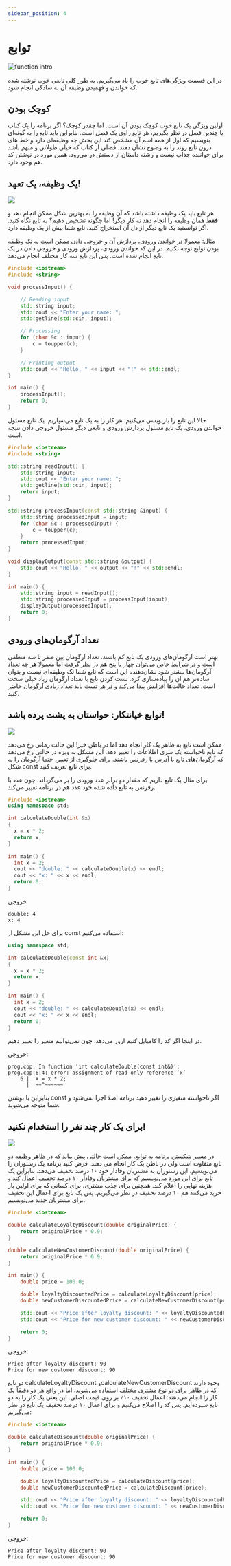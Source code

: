 ```yaml
---
sidebar_position: 4
---
```


# توابع

![function intro](https://miro.medium.com/v2/resize:fit:674/0*7v-0al0GxrfQeOo_.png)

در این قسمت ویژگی‌های تابع خوب را یاد می‌گیریم. به طور کلی تابعی خوب نوشته شده که خواندن و فهمیدن وظیفه آن به سادگی انجام شود.

## کوچک بودن

اولین ویژگی یک تابع خوب کوچک بودن آن است. اما چقدر کوچک؟ اگر برنامه را یک کتاب با چندین فصل در نظر بگیریم، هر تابع راوی یک فصل است. بنابراین باید تابع را به گونه‌ای بنویسیم که اول از همه اسم آن مشخص کند این بخش چه وظیفه‌ای دارد و خط های درون تابع روند را به وضوح نشان دهند. فصلی از کتاب که خیلی طولانی و مبهم باشد برای خواننده جذاب نیست و رشته داستان از دستش در می‌رود. همین مورد در نوشتن کد هم وجود دارد.

## یک وظیفه، یک تعهد!

![](https://static.vecteezy.com/system/resources/thumbnails/005/142/663/small_2x/cute-soldier-army-vector.jpg)

هر تابع باید یک وظیفه داشته باشد که آن وظیفه را به بهترین شکل ممکن انجام دهد و **فقط** همان وظیفه را انجام دهد نه کار دیگر!
اما چگونه تشخیص دهیم؟ به تابع نگاه کنید. اگر توانستید یک تابع دیگر از دل آن استخراج کنید، تابع شما بیش از یک وظیفه دارد.

مثال: معمولا در خواندن ورودی، پردازش آن و خروجی دادن ممکن است به تک وظیفه بودن توابع توجه نکنیم. در این کد خواندن ورودی، پردازش ورودی و خروجی دادن در یک تابع انجام شده است. پس این تابع سه کار مختلف انجام می‌دهد.

```cpp
#include <iostream>
#include <string>

void processInput() {

    // Reading input
    std::string input;
    std::cout << "Enter your name: ";
    std::getline(std::cin, input);

    // Processing
    for (char &c : input) {
        c = toupper(c);
    }

    // Printing output
    std::cout << "Hello, " << input << "!" << std::endl;
}

int main() {
    processInput();
    return 0;
}
```

حالا این تابع را بازنویسی می‌‌کنیم. هر کار را به یک تابع ‌می‌سپاریم. یک تابع مسئول خواندن ورودی، یک تابع مسئول پردازش ورودی و تابعی دیگر مسئول خروجی دادن نتیجه است.

```cpp
#include <iostream>
#include <string>

std::string readInput() {
    std::string input;
    std::cout << "Enter your name: ";
    std::getline(std::cin, input);
    return input;
}

std::string processInput(const std::string &input) {
    std::string processedInput = input;
    for (char &c : processedInput) {
        c = toupper(c);
    }
    return processedInput;
}

void displayOutput(const std::string &output) {
    std::cout << "Hello, " << output << "!" << std::endl;
}

int main() {
    std::string input = readInput();           
    std::string processedInput = processInput(input); 
    displayOutput(processedInput);             
    return 0;
}
```

## تعداد آرگومان‌های ورودی

بهتر است آرگومان‌های ورودی یک تابع کم باشند. تعداد آرگومان بین صفر تا سه منطقی است و در شرایط خاص می‌توان چهار یا پنج هم در نظر گرفت اما معمولا هر چه تعداد آرگومان‌ها بیشتر شود نشان‌دهنده این است که تابع شما تک وظیفه‌ای نیست و بتوان ساده‌تر هم آن را پیاده‌سازی کرد. 
تست کردن تابع با تعداد آرگومان زیاد خیلی سخت است. تعداد حالت‌ها افزایش پیدا می‌کند و در هر تست باید تعداد زیادی آرگومان حاضر کنید.

## توابع خیانتکار: حواستان به پشت پرده باشد!

![](https://static.vecteezy.com/system/resources/previews/013/489/038/original/betrayal-and-foul-play-concept-one-man-friend-trying-to-kill-another-one-with-knife-to-back-standing-backwards-making-betrayal-illustration-free-vector.jpg)

ممکن است تابع به ظاهر یک کار انجام دهد اما در باطن خیر! این حالت زمانی رخ می‌دهد که تابع ناخواسته یک سری اطلاعات را تغییر دهد. این مشکل به ویژه در حالتی رخ می‌دهد که آرگومان‌های تابع با آدرس یا رفرنس باشند. برای جلوگیری از تغییر، حتما آرگومان را به شکل const برای تابع تعریف کنید.

برای مثال یک تابع داریم که مقدار دو برابر عدد ورودی را بر می‌گرداند. چون عدد با رفرنس به تابع داده شده خود عدد هم در برنامه تغییر می‌کند.

```cpp
#include <iostream>
using namespace std;

int calculateDouble(int &x)
{
  x = x * 2;
  return x;
}

int main() {
  int x = 2;
  cout << "double: " << calculateDouble(x) << endl;
  cout << "x: " << x << endl;
  return 0;
}

```
خروجی

```
double: 4
x: 4
```
برای حل این مشکل از const استفاده می‌کنیم:

```cpp
using namespace std;

int calculateDouble(const int &x)
{
  x = x * 2;
  return x;
}

int main() {
  int x = 2;
  cout << "double: " << calculateDouble(x) << endl;
  cout << "x: " << x << endl;
  return 0;
}
```

در اینجا اگر کد را کامپایل کنیم ارور می‌دهد. چون نمی‌توانیم متغیر را تغییر دهیم.

خروجی:

```
prog.cpp: In function ‘int calculateDouble(const int&)’:
prog.cpp:6:4: error: assignment of read-only reference ‘x’
    6 |  x = x * 2;
      |  ~~^~~~~~~
```

بنابراین با نوشتن const اگر ناخواسته متغیری را تغییر دهید برنامه اصلا اجرا نمی‌شود و شما متوجه می‌شوید.

## برای یک کار چند نفر را استخدام نکنید!

![](https://static.vecteezy.com/system/resources/previews/020/811/045/original/hiring-employee-open-recruitment-concept-job-vacancy-illustration-free-vector.jpg)

در مسیر شکستن برنامه به توابع، ممکن است حالتی پیش بیاید که در ظاهر وظیفه دو تابع متفاوت است ولی در باطن یک کار انجام می دهند. فرض کنید برنامه یک رستوران را می‌نویسیم. این رستوران به مشتریان وفادار خود ۱۰ درصد تخفیف می‌دهد. بنابراین یک تابع برای این مورد می‌نویسیم که برای مشتریان وفادار ۱۰ درصد تخفیف اعمال کند و هزینه نهایی را اعلام کند.
همچنین برای جذب مشتری، برای کسانی که برای اولین بار خرید می‌کنند هم ۱۰ درصد تخفیف در نظر می‌گیریم. پس یک تابع برای اعمال این تخفیف برای مشتریان جدید می‌نویسیم.

```cpp
#include <iostream>

double calculateLoyaltyDiscount(double originalPrice) {
    return originalPrice * 0.9;
}

double calculateNewCustomerDiscount(double originalPrice) {
    return originalPrice * 0.9;
}

int main() {
    double price = 100.0;

    double loyaltyDiscountedPrice = calculateLoyaltyDiscount(price);
    double newCustomerDiscountedPrice = calculateNewCustomerDiscount(price);

    std::cout << "Price after loyalty discount: " << loyaltyDiscountedPrice << std::endl;
    std::cout << "Price for new customer discount: " << newCustomerDiscountedPrice << std::endl;

    return 0;
}
```

خروجی:

```
Price after loyalty discount: 90
Price for new customer discount: 90
```

دو تابع calculateLoyaltyDiscount  وcalculateNewCustomerDiscount  وجود دارند که در ظاهر برای دو نوع مشتری مختلف استفاده می‌شوند، اما در واقع هر دو دقیقاً یک کار را انجام می‌دهند: اعمال تخفیف ۱۰٪ بر روی قیمت اصلی.
این یعنی یک کار را به دو تابع سپرده‌ایم. پس کد را اصلاح می‌کنیم و برای اعمال ۱۰ درصد تخفیف یک تابع در نظر می‌گیریم:

```cpp
#include <iostream>

double calculateDiscount(double originalPrice) {
    return originalPrice * 0.9;
}

int main() {
    double price = 100.0;

    double loyaltyDiscountedPrice = calculateDiscount(price);
    double newCustomerDiscountedPrice = calculateDiscount(price);

    std::cout << "Price after loyalty discount: " << loyaltyDiscountedPrice << std::endl;
    std::cout << "Price for new customer discount: " << newCustomerDiscountedPrice << std::endl;

    return 0;
}
```

خروجی:

```
Price after loyalty discount: 90
Price for new customer discount: 90
```